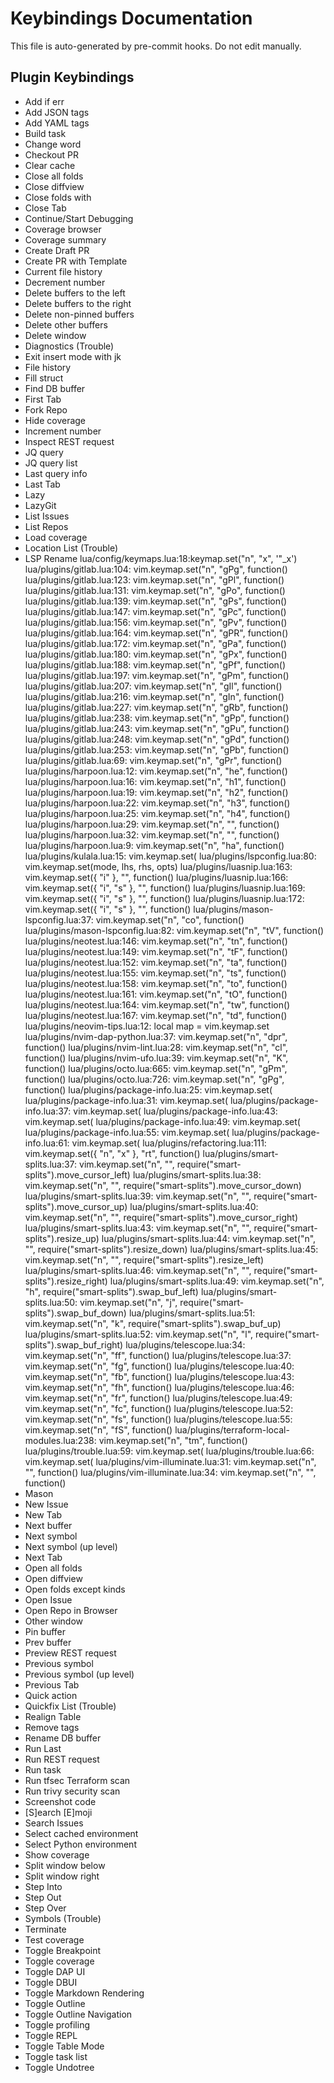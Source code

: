 # Keybindings Documentation

This file is auto-generated by pre-commit hooks. Do not edit manually.

## Plugin Keybindings

- Add if err
- Add JSON tags
- Add YAML tags
- Build task
- Change word
- Checkout PR
- Clear cache
- Close all folds
- Close diffview
- Close folds with
- Close Tab
- Continue/Start Debugging
- Coverage browser
- Coverage summary
- Create Draft PR
- Create PR with Template
- Current file history
- Decrement number
- Delete buffers to the left
- Delete buffers to the right
- Delete non-pinned buffers
- Delete other buffers
- Delete window
- Diagnostics (Trouble)
- Exit insert mode with jk
- File history
- Fill struct
- Find DB buffer
- First Tab
- Fork Repo
- Hide coverage
- Increment number
- Inspect REST request
- JQ query
- JQ query list
- Last query info
- Last Tab
- Lazy
- LazyGit
- List Issues
- List Repos
- Load coverage
- Location List (Trouble)
- LSP Rename
lua/config/keymaps.lua:18:keymap.set("n", "x", '"_x')
lua/plugins/gitlab.lua:104:    vim.keymap.set("n", "<leader>gPg", function()
lua/plugins/gitlab.lua:123:    vim.keymap.set("n", "<leader>gPl", function()
lua/plugins/gitlab.lua:131:    vim.keymap.set("n", "<leader>gPo", function()
lua/plugins/gitlab.lua:139:    vim.keymap.set("n", "<leader>gPs", function()
lua/plugins/gitlab.lua:147:    vim.keymap.set("n", "<leader>gPc", function()
lua/plugins/gitlab.lua:156:    vim.keymap.set("n", "<leader>gPv", function()
lua/plugins/gitlab.lua:164:    vim.keymap.set("n", "<leader>gPR", function()
lua/plugins/gitlab.lua:172:    vim.keymap.set("n", "<leader>gPa", function()
lua/plugins/gitlab.lua:180:    vim.keymap.set("n", "<leader>gPx", function()
lua/plugins/gitlab.lua:188:    vim.keymap.set("n", "<leader>gPf", function()
lua/plugins/gitlab.lua:197:    vim.keymap.set("n", "<leader>gPm", function()
lua/plugins/gitlab.lua:207:    vim.keymap.set("n", "<leader>gIl", function()
lua/plugins/gitlab.lua:216:    vim.keymap.set("n", "<leader>gIn", function()
lua/plugins/gitlab.lua:227:    vim.keymap.set("n", "<leader>gRb", function()
lua/plugins/gitlab.lua:238:    vim.keymap.set("n", "<leader>gPp", function()
lua/plugins/gitlab.lua:243:    vim.keymap.set("n", "<leader>gPu", function()
lua/plugins/gitlab.lua:248:    vim.keymap.set("n", "<leader>gPd", function()
lua/plugins/gitlab.lua:253:    vim.keymap.set("n", "<leader>gPb", function()
lua/plugins/gitlab.lua:69:    vim.keymap.set("n", "<leader>gPr", function()
lua/plugins/harpoon.lua:12:    vim.keymap.set("n", "<leader>he", function()
lua/plugins/harpoon.lua:16:    vim.keymap.set("n", "<leader>h1", function()
lua/plugins/harpoon.lua:19:    vim.keymap.set("n", "<leader>h2", function()
lua/plugins/harpoon.lua:22:    vim.keymap.set("n", "<leader>h3", function()
lua/plugins/harpoon.lua:25:    vim.keymap.set("n", "<leader>h4", function()
lua/plugins/harpoon.lua:29:    vim.keymap.set("n", "<C-S-P>", function()
lua/plugins/harpoon.lua:32:    vim.keymap.set("n", "<C-S-N>", function()
lua/plugins/harpoon.lua:9:    vim.keymap.set("n", "<leader>ha", function()
lua/plugins/kulala.lua:15:      vim.keymap.set(
lua/plugins/lspconfig.lua:80:          vim.keymap.set(mode, lhs, rhs, opts)
lua/plugins/luasnip.lua:163:    vim.keymap.set({ "i" }, "<C-K>", function()
lua/plugins/luasnip.lua:166:    vim.keymap.set({ "i", "s" }, "<C-L>", function()
lua/plugins/luasnip.lua:169:    vim.keymap.set({ "i", "s" }, "<C-J>", function()
lua/plugins/luasnip.lua:172:    vim.keymap.set({ "i", "s" }, "<C-E>", function()
lua/plugins/mason-lspconfig.lua:37:              vim.keymap.set("n", "<leader>co", function()
lua/plugins/mason-lspconfig.lua:82:              vim.keymap.set("n", "<leader>tV", function()
lua/plugins/neotest.lua:146:    vim.keymap.set("n", "<leader>tn", function()
lua/plugins/neotest.lua:149:    vim.keymap.set("n", "<leader>tF", function()
lua/plugins/neotest.lua:152:    vim.keymap.set("n", "<leader>ta", function()
lua/plugins/neotest.lua:155:    vim.keymap.set("n", "<leader>ts", function()
lua/plugins/neotest.lua:158:    vim.keymap.set("n", "<leader>to", function()
lua/plugins/neotest.lua:161:    vim.keymap.set("n", "<leader>tO", function()
lua/plugins/neotest.lua:164:    vim.keymap.set("n", "<leader>tw", function()
lua/plugins/neotest.lua:167:    vim.keymap.set("n", "<leader>td", function()
lua/plugins/neovim-tips.lua:12:    local map = vim.keymap.set
lua/plugins/nvim-dap-python.lua:37:      vim.keymap.set("n", "<leader>dpr", function()
lua/plugins/nvim-lint.lua:28:      vim.keymap.set("n", "<leader>cl", function()
lua/plugins/nvim-ufo.lua:39:    vim.keymap.set("n", "K", function()
lua/plugins/octo.lua:665:    vim.keymap.set("n", "<leader>gPm", function()
lua/plugins/octo.lua:726:    vim.keymap.set("n", "<leader>gPg", function()
lua/plugins/package-info.lua:25:      vim.keymap.set(
lua/plugins/package-info.lua:31:      vim.keymap.set(
lua/plugins/package-info.lua:37:      vim.keymap.set(
lua/plugins/package-info.lua:43:      vim.keymap.set(
lua/plugins/package-info.lua:49:      vim.keymap.set(
lua/plugins/package-info.lua:55:      vim.keymap.set(
lua/plugins/package-info.lua:61:      vim.keymap.set(
lua/plugins/refactoring.lua:111:    vim.keymap.set({ "n", "x" }, "<leader>rt", function()
lua/plugins/smart-splits.lua:37:      vim.keymap.set("n", "<C-h>", require("smart-splits").move_cursor_left)
lua/plugins/smart-splits.lua:38:      vim.keymap.set("n", "<C-j>", require("smart-splits").move_cursor_down)
lua/plugins/smart-splits.lua:39:      vim.keymap.set("n", "<C-k>", require("smart-splits").move_cursor_up)
lua/plugins/smart-splits.lua:40:      vim.keymap.set("n", "<C-l>", require("smart-splits").move_cursor_right)
lua/plugins/smart-splits.lua:43:      vim.keymap.set("n", "<C-Up>", require("smart-splits").resize_up)
lua/plugins/smart-splits.lua:44:      vim.keymap.set("n", "<C-Down>", require("smart-splits").resize_down)
lua/plugins/smart-splits.lua:45:      vim.keymap.set("n", "<C-Left>", require("smart-splits").resize_left)
lua/plugins/smart-splits.lua:46:      vim.keymap.set("n", "<C-Right>", require("smart-splits").resize_right)
lua/plugins/smart-splits.lua:49:      vim.keymap.set("n", "<leader><leader>h", require("smart-splits").swap_buf_left)
lua/plugins/smart-splits.lua:50:      vim.keymap.set("n", "<leader><leader>j", require("smart-splits").swap_buf_down)
lua/plugins/smart-splits.lua:51:      vim.keymap.set("n", "<leader><leader>k", require("smart-splits").swap_buf_up)
lua/plugins/smart-splits.lua:52:      vim.keymap.set("n", "<leader><leader>l", require("smart-splits").swap_buf_right)
lua/plugins/telescope.lua:34:    vim.keymap.set("n", "<leader>ff", function()
lua/plugins/telescope.lua:37:    vim.keymap.set("n", "<leader>fg", function()
lua/plugins/telescope.lua:40:    vim.keymap.set("n", "<leader>fb", function()
lua/plugins/telescope.lua:43:    vim.keymap.set("n", "<leader>fh", function()
lua/plugins/telescope.lua:46:    vim.keymap.set("n", "<leader>fr", function()
lua/plugins/telescope.lua:49:    vim.keymap.set("n", "<leader>fc", function()
lua/plugins/telescope.lua:52:    vim.keymap.set("n", "<leader>fs", function()
lua/plugins/telescope.lua:55:    vim.keymap.set("n", "<leader>fS", function()
lua/plugins/terraform-local-modules.lua:238:        vim.keymap.set("n", "<leader>tm", function()
lua/plugins/trouble.lua:59:      vim.keymap.set(
lua/plugins/trouble.lua:66:      vim.keymap.set(
lua/plugins/vim-illuminate.lua:31:      vim.keymap.set("n", "<A-n>", function()
lua/plugins/vim-illuminate.lua:34:      vim.keymap.set("n", "<A-p>", function()
- Mason
- New Issue
- New Tab
- Next buffer
- Next symbol
- Next symbol (up level)
- Next Tab
- Open all folds
- Open diffview
- Open folds except kinds
- Open Issue
- Open Repo in Browser
- Other window
- Pin buffer
- Prev buffer
- Preview REST request
- Previous symbol
- Previous symbol (up level)
- Previous Tab
- Quick action
- Quickfix List (Trouble)
- Realign Table
- Remove tags
- Rename DB buffer
- Run Last
- Run REST request
- Run task
- Run tfsec Terraform scan
- Run trivy security scan
- Screenshot code
- [S]earch [E]moji
- Search Issues
- Select cached environment
- Select Python environment
- Show coverage
- Split window below
- Split window right
- Step Into
- Step Out
- Step Over
- Symbols (Trouble)
- Terminate
- Test coverage
- Toggle Breakpoint
- Toggle coverage
- Toggle DAP UI
- Toggle DBUI
- Toggle Markdown Rendering
- Toggle Outline
- Toggle Outline Navigation
- Toggle profiling
- Toggle REPL
- Toggle Table Mode
- Toggle task list
- Toggle Undotree
